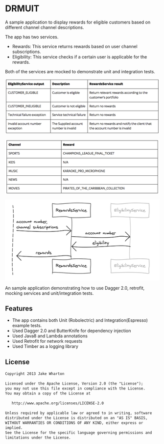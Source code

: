 # DRMUIT

A sample application to display rewards for eligible customers based on different channel channel descriptions.

The app has two services.

* Rewards: This service returns rewards based on user channel subscriptions.
* Eligibility: This service checks if a certain user is applicable for the rewards.

Both of the services are mocked to demonstrate unit and integration tests.

![Alt text](/assets/eligilbility-service.png?raw=true "Eligibility Service")

![Alt text](/assets/reward-service.png?raw=true "Reward Serivice")

![Alt text](/assets/service-architecture.png?raw=true "Service architecture")

An sample application demonstrating how to use Dagger 2.0, retrofit, mocking services and unit/integration tests.

Features
--------

* The app contains both Unit (Robolectric) and Integration(Espresso) example tests.
* Used Dagger 2.0 and ButterKnife for dependency injection
* Used Java8 and Lambda annotations
* Used Retrofit for network requests
* Used Timber as a logging library

License
-------

    Copyright 2013 Jake Wharton

    Licensed under the Apache License, Version 2.0 (the "License");
    you may not use this file except in compliance with the License.
    You may obtain a copy of the License at

       http://www.apache.org/licenses/LICENSE-2.0

    Unless required by applicable law or agreed to in writing, software
    distributed under the License is distributed on an "AS IS" BASIS,
    WITHOUT WARRANTIES OR CONDITIONS OF ANY KIND, either express or implied.
    See the License for the specific language governing permissions and
    limitations under the License.